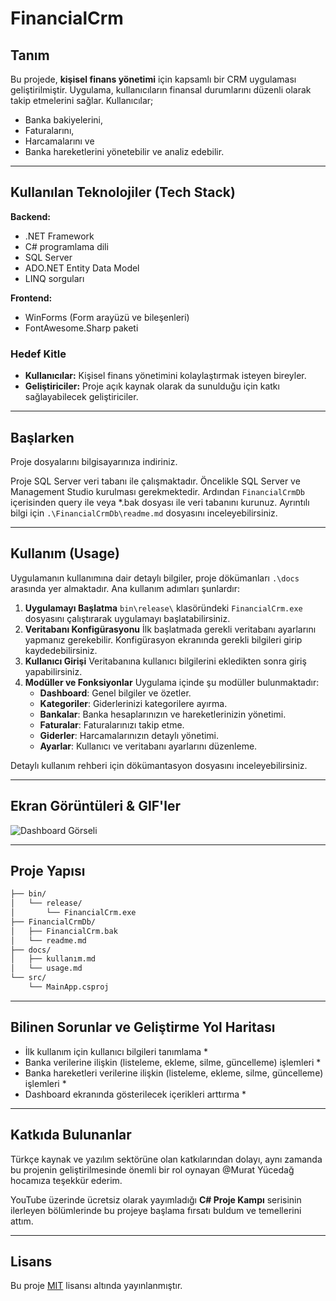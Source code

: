 # FinancialCrm

## **Tanım**

Bu projede, **kişisel finans yönetimi** için kapsamlı bir CRM uygulaması geliştirilmiştir.
Uygulama, kullanıcıların finansal durumlarını düzenli olarak takip etmelerini sağlar. Kullanıcılar;

- Banka bakiyelerini,
- Faturalarını,
- Harcamalarını ve
- Banka hareketlerini yönetebilir ve analiz edebilir.

---

## **Kullanılan Teknolojiler (Tech Stack)**

**Backend:**

- .NET Framework
- C# programlama dili
- SQL Server
- ADO.NET Entity Data Model
- LINQ sorguları

**Frontend:**

- WinForms (Form arayüzü ve bileşenleri)
- FontAwesome.Sharp paketi

### **Hedef Kitle**

- **Kullanıcılar:** Kişisel finans yönetimini kolaylaştırmak isteyen bireyler.
- **Geliştiriciler:** Proje açık kaynak olarak da sunulduğu için katkı sağlayabilecek geliştiriciler.

---

## Başlarken

Proje dosyalarını bilgisayarınıza indiriniz.

Proje SQL Server veri tabanı ile çalışmaktadır. Öncelikle SQL Server ve Management Studio kurulması gerekmektedir.
Ardından  `FinancialCrmDb` içerisinden query ile veya *.bak dosyası ile veri tabanını kurunuz.  Ayrıntılı bilgi için `.\FinancialCrmDb\readme.md` dosyasını inceleyebilirsiniz.

---

## **Kullanım (Usage)**

Uygulamanın kullanımına dair detaylı bilgiler, proje dökümanları `.\docs` arasında yer almaktadır.
Ana kullanım adımları şunlardır:

1. **Uygulamayı Başlatma**
   `bin\release\` klasöründeki `FinancialCrm.exe` dosyasını çalıştırarak uygulamayı başlatabilirsiniz.
2. **Veritabanı Konfigürasyonu**
   İlk başlatmada gerekli veritabanı ayarlarını yapmanız gerekebilir. Konfigürasyon ekranında gerekli bilgileri girip kaydedebilirsiniz.
3. **Kullanıcı Girişi**
   Veritabanına kullanıcı bilgilerini ekledikten sonra giriş yapabilirsiniz.
4. **Modüller ve Fonksiyonlar**
   Uygulama içinde şu modüller bulunmaktadır:
   - **Dashboard**: Genel bilgiler ve özetler.
   - **Kategoriler**: Giderlerinizi kategorilere ayırma.
   - **Bankalar**: Banka hesaplarınızın ve hareketlerinizin yönetimi.
   - **Faturalar**: Faturalarınızı takip etme.
   - **Giderler**: Harcamalarınızın detaylı yönetimi.
   - **Ayarlar**: Kullanıcı ve veritabanı ayarlarını düzenleme.

Detaylı kullanım rehberi için dökümantasyon dosyasını inceleyebilirsiniz.


---

## Ekran Görüntüleri & GIF'ler

![Dashboard Görseli](./screenshots/dashboard.png)


---

## Proje Yapısı

```tex
├── bin/
│   └── release/
│       └── FinancialCrm.exe
├── FinancialCrmDb/
│   ├── FinancialCrm.bak
│   └── readme.md
├── docs/
│   ├── kullanım.md
│   └── usage.md
└── src/
    └── MainApp.csproj
```



---

## Bilinen Sorunlar ve Geliştirme Yol Haritası

* İlk kullanım için kullanıcı bilgileri tanımlama *
* Banka verilerine ilişkin (listeleme, ekleme, silme, güncelleme) işlemleri *
* Banka hareketleri verilerine ilişkin (listeleme, ekleme, silme, güncelleme) işlemleri *
* Dashboard ekranında gösterilecek içerikleri arttırma *
  

---

## Katkıda Bulunanlar

Türkçe kaynak ve yazılım sektörüne olan katkılarından dolayı, aynı zamanda bu projenin geliştirilmesinde önemli bir rol oynayan @Murat Yücedağ hocamıza teşekkür ederim.

YouTube üzerinde ücretsiz olarak yayımladığı **C# Proje Kampı** serisinin ilerleyen bölümlerinde bu projeye başlama fırsatı buldum ve temellerini attım.

---

## Lisans

Bu proje [MIT](LICENSE) lisansı altında yayınlanmıştır.
